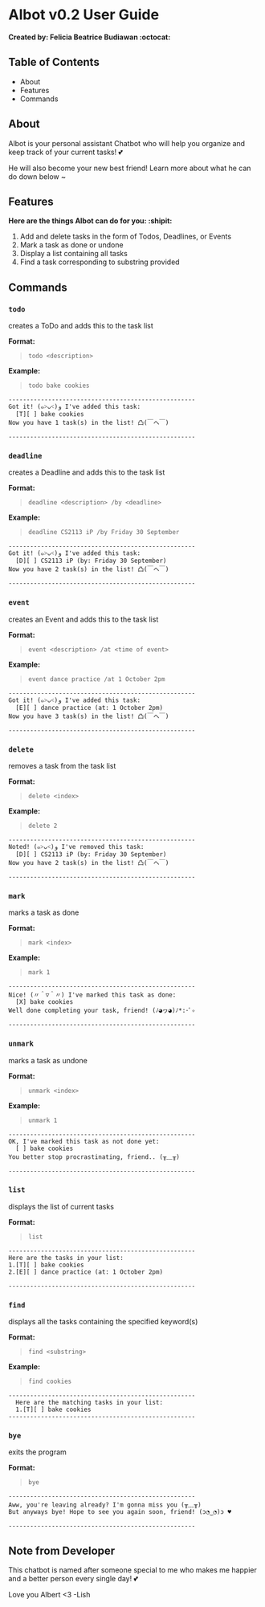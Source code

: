 # Albot v0.2 User Guide
**Created by: Felicia Beatrice Budiawan :octocat:**

## Table of Contents
- About
- Features
- Commands

## About
Albot is your personal assistant Chatbot who will help you organize and keep track of your current tasks! :two_hearts:

He will also become your new best friend! Learn more about what he can do down below ~

## Features
**Here are the things Albot can do for you: :shipit:**
1. Add and delete tasks in the form of Todos, Deadlines, or Events
2. Mark a task as done or undone
3. Display a list containing all tasks
4. Find a task corresponding to substring provided

## Commands
### ```todo```
creates a ToDo and adds this to the task list

**Format:**
>```todo <description>```

**Example:**
>```todo bake cookies```

	----------------------------------------------------
	Got it! (๑˃ᴗ˂)ﻭ I've added this task:
	  [T][ ] bake cookies
	Now you have 1 task(s) in the list! 凸(￣ヘ￣)

	----------------------------------------------------

### ```deadline```
creates a Deadline and adds this to the task list

**Format:**
>```deadline <description> /by <deadline>```

**Example:**
>```deadline CS2113 iP /by Friday 30 September```

	----------------------------------------------------
	Got it! (๑˃ᴗ˂)ﻭ I've added this task:
	  [D][ ] CS2113 iP (by: Friday 30 September)
	Now you have 2 task(s) in the list! 凸(￣ヘ￣)

	----------------------------------------------------

### ```event```
creates an Event and adds this to the task list

**Format:**
>```event <description> /at <time of event>```

**Example:**
>```event dance practice /at 1 October 2pm```

	----------------------------------------------------
	Got it! (๑˃ᴗ˂)ﻭ I've added this task:
	  [E][ ] dance practice (at: 1 October 2pm)
	Now you have 3 task(s) in the list! 凸(￣ヘ￣)

	----------------------------------------------------

### ```delete```
removes a task from the task list

**Format:**
>```delete <index>```

**Example:**
>```delete 2```

	----------------------------------------------------
	Noted! (๑˃ᴗ˂)ﻭ I've removed this task:
	  [D][ ] CS2113 iP (by: Friday 30 September)
	Now you have 2 task(s) in the list! 凸(￣ヘ￣)

	----------------------------------------------------

### ```mark```
marks a task as done

**Format:**
>```mark <index>```

**Example:**
>```mark 1```

	----------------------------------------------------
	Nice! (〃＾▽＾〃) I've marked this task as done:
	  [X] bake cookies
	Well done completing your task, friend! (ﾉ◕ヮ◕)ﾉ*:･ﾟ✧

	----------------------------------------------------

### ```unmark```
marks a task as undone

**Format:**
>```unmark <index>```

**Example:**
>```unmark 1```

	----------------------------------------------------
	OK, I've marked this task as not done yet:
	  [ ] bake cookies
	You better stop procrastinating, friend.. (╥﹏╥)

	----------------------------------------------------

### ```list```
displays the list of current tasks

**Format:**
>```list```

	----------------------------------------------------
	Here are the tasks in your list:
	1.[T][ ] bake cookies
	2.[E][ ] dance practice (at: 1 October 2pm)

	----------------------------------------------------

### ```find```
displays all the tasks containing the specified keyword(s)

**Format:**
>```find <substring>```

**Example:**
>```find cookies```

	----------------------------------------------------
	  Here are the matching tasks in your list:
	  1.[T][ ] bake cookies
	----------------------------------------------------

### ```bye```
exits the program

**Format:**
>```bye```

	----------------------------------------------------
	Aww, you're leaving already? I'm gonna miss you (╥﹏╥)
	But anyways bye! Hope to see you again soon, friend! (ɔ◔‿◔)ɔ ♥

	----------------------------------------------------

## Note from Developer
This chatbot is named after someone special to me who makes me happier and a better person every single day! :two_hearts:

Love you Albert <3
-Lish
